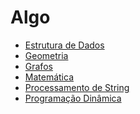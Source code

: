 # Algo

- [Estrutura de Dados]
- [Geometria]
- [Grafos]
- [Matemática]
- [Processamento de String]
- [Programação Dinâmica]

[Estrutura de Dados]: todo
[Geometria]: todo
[Grafos]: https://github.com/alexistoigo/lab/blob/master/Grafos/main.md#grafos
[Matemática]: todo
[Processamento de String]: todo
[Programação Dinâmica]:todo